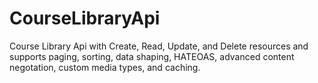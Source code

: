 # CourseLibraryApi
Course Library Api with Create, Read, Update, and Delete resources
and supports paging, sorting, data shaping, HATEOAS, advanced content negotation, custom media types, and caching.
